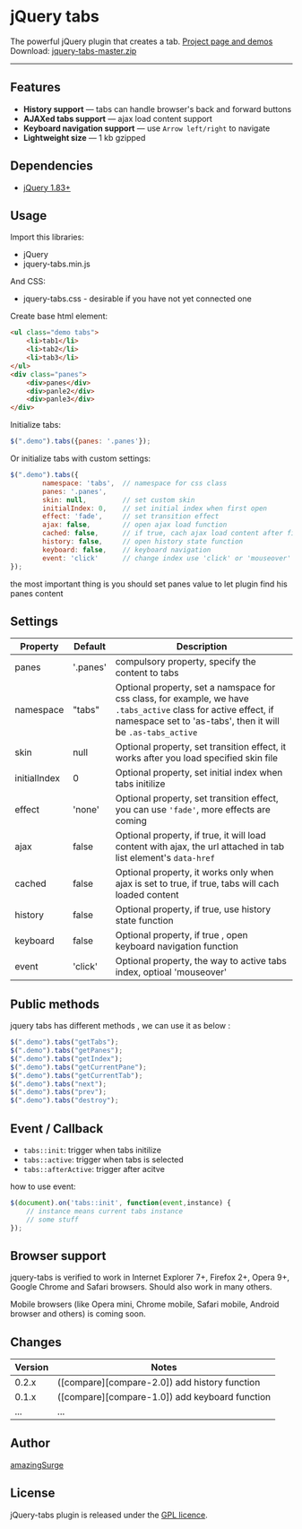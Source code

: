 # jQuery tabs

The powerful jQuery plugin that creates a tab. <a href="http://amazingsurge.github.io/jquery-tabs/">Project page and demos</a><br />
Download: <a href="https://github.com/amazingSurge/jquery-tabs/archive/master.zip">jquery-tabs-master.zip</a>

***

## Features

* **History support** — tabs can handle browser's back and forward buttons
* **AJAXed tabs support** — ajax load content support
* **Keyboard navigation support** — use `Arrow left/right` to navigate
* **Lightweight size** — 1 kb gzipped

## Dependencies
* <a href="http://jquery.com/" target="_blank">jQuery 1.83+</a>

## Usage

Import this libraries:
* jQuery
* jquery-tabs.min.js

And CSS:
* jquery-tabs.css - desirable if you have not yet connected one


Create base html element:
```html
<ul class="demo tabs">
    <li>tab1</li>
    <li>tab2</li>
    <li>tab3</li>
</ul>
<div class="panes">
    <div>panes</div>
    <div>panle2</div>
    <div>panle3</div>
</div>
```

Initialize tabs:
```javascript
$(".demo").tabs({panes: '.panes'});
```

Or initialize tabs with custom settings:
```javascript
$(".demo").tabs({
        namespace: 'tabs',  // namespace for css class
        panes: '.panes',
        skin: null,         // set custom skin
        initialIndex: 0,    // set initial index when first open
        effect: 'fade',     // set transition effect
        ajax: false,        // open ajax load function
        cached: false,      // if true, cach ajax load content after first loaded
        history: false,     // open history state function
        keyboard: false,    // keyboard navigation
        event: 'click'      // change index use 'click' or 'mouseover'
});
```

the most important thing is you should set panes value to let plugin find his panes content




## Settings

<table>
    <thead>
        <tr>
            <th>Property</th>
            <th>Default</th>
            <th>Description</th>
        </tr>
    </thead>
    <tbody>
        <tr>
            <td>panes</td>
            <td>'.panes'</td>
            <td>compulsory property, specify the content to tabs</td>
        </tr>
        <tr>
            <td>namespace</td>
            <td>"tabs"</td>
            <td>Optional property, set a namspace for css class, for example, we have <code>.tabs_active</code> class for active effect, if namespace set to 'as-tabs', then it will be <code>.as-tabs_active</code></td>
        </tr>
        <tr>
            <td>skin</td>
            <td>null</td>
            <td>Optional property, set transition effect, it works after you load   specified skin file</td>
        </tr>
        <tr>
            <td>initialIndex</td>
            <td>0</td>
            <td>Optional property, set initial index when tabs initilize</td>
        </tr>
        <tr>
            <td>effect</td>
            <td>'none'</td>
            <td>Optional property, set transition effect, you can use <code>'fade'</code>, more effects are coming</td>
        </tr>
        <tr>
            <td>ajax</td>
            <td>false</td>
            <td>Optional property, if true, it will load content with ajax, the url attached in tab list element's <code>data-href</code> </td>
        </tr>
        <tr>
            <td>cached</td>
            <td>false</td>
            <td>Optional property, it works only when ajax is set to true, if true, tabs will cach loaded content</td>
        </tr>
        <tr>
            <td>history</td>
            <td>false</td>
            <td>Optional property, if true, use history state function</td>
        </tr>
        <tr>
            <td>keyboard</td>
            <td>false</td>
            <td>Optional property, if true , open keyboard navigation function</td>
        </tr>
        <tr>
            <td>event</td>
            <td>'click'</td>
            <td>Optional property, the way to active tabs index, optioal 'mouseover'</td>
        </tr>    
    </tbody>
</table>

## Public methods

jquery tabs has different methods , we can use it as below :
```javascript
$(".demo").tabs("getTabs");
$(".demo").tabs("getPanes");
$(".demo").tabs("getIndex");
$(".demo").tabs("getCurrentPane");
$(".demo").tabs("getCurrentTab");
$(".demo").tabs("next");
$(".demo").tabs("prev");
$(".demo").tabs("destroy");
```

## Event / Callback

* <code>tabs::init</code>: trigger when tabs initilize
* <code>tabs::active</code>: trigger when tabs is selected
* <code>tabs::afterActive</code>:  trigger after acitve

how to use event:
```javascript
$(document).on('tabs::init', function(event,instance) {
    // instance means current tabs instance 
    // some stuff
});
```

## Browser support
jquery-tabs is verified to work in Internet Explorer 7+, Firefox 2+, Opera 9+, Google Chrome and Safari browsers. Should also work in many others.

Mobile browsers (like Opera mini, Chrome mobile, Safari mobile, Android browser and others) is coming soon.

## Changes

| Version | Notes                                                            |
|---------|------------------------------------------------------------------|
|   0.2.x | ([compare][compare-2.0]) add history function                    |
|   0.1.x | ([compare][compare-1.0]) add keyboard function                   |
|     ... | ...                                                              |

[compare-1.2]: https://github.com/amazingSurge/jquery-tabs/compare/v1.2.0...v1.3.0
[compare-1.1]: https://github.com/amazingSurge/jquery-tabs/compare/v1.1.0...v1.2.0

## Author
[amazingSurge](http://amazingSurge.com)

## License
jQuery-tabs plugin is released under the <a href="https://github.com/amazingSurge/jquery-tabs/blob/master/LICENCE.GPL" target="_blank">GPL licence</a>.


